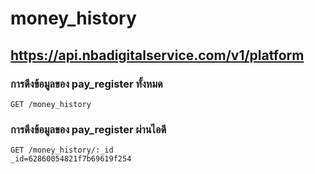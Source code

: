 # money_history

## https://api.nbadigitalservice.com/v1/platform

### การดึงข้อมูลของ pay_register ทั้งหมด

```http
GET /money_history
```

### การดึงข้อมูลของ pay_register ผ่านไอดี

```http
GET /money_history/:_id
_id=62860054821f7b69619f254
```
